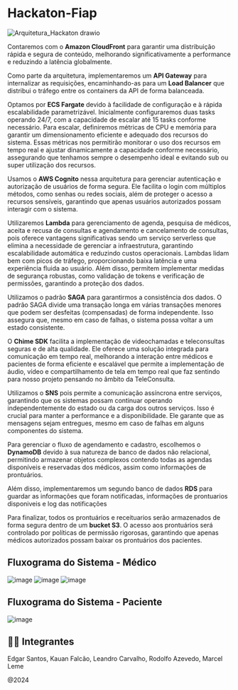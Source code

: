 # Hackaton-Fiap


![Arquitetura_Hackaton drawio](https://github.com/user-attachments/assets/5bde2806-573d-481c-b2c4-45df7eba0b8b)

Contaremos com o **Amazon CloudFront** para garantir uma distribuição rápida e segura de conteúdo, melhorando significativamente a performance e reduzindo a latência globalmente. 

Como parte da arquitetura, implementaremos um **API Gateway** para internalizar as requisições, encaminhando-as para um **Load Balancer** que distribui o tráfego entre os containers da API de forma balanceada. 

Optamos por **ECS Fargate** devido à facilidade de configuração e à rápida escalabilidade parametrizável. Inicialmente configuraremos duas tasks operando 24/7, com a capacidade de escalar até 15 tasks conforme necessário. Para escalar, definiremos métricas de CPU e memória para garantir um dimensionamento eficiente e adequado dos recursos do sistema. Essas métricas nos permitirão monitorar o uso dos recursos em tempo real e ajustar dinamicamente a capacidade conforme necessário, assegurando que tenhamos sempre o desempenho ideal e evitando sub ou super utilização dos recursos.

Usamos o **AWS Cognito** nessa arquitetura para gerenciar autenticação e autorização de usuários de forma segura. Ele facilita o login com múltiplos métodos, como senhas ou redes sociais, além de proteger o acesso a recursos sensíveis, garantindo que apenas usuários autorizados possam interagir com o sistema.

Utilizaremos **Lambda** para gerenciamento de agenda, pesquisa de médicos, aceita e recusa de consultas e agendamento e cancelamento de consultas, pois oferece vantagens significativas sendo um serviço serverless que elimina a necessidade de gerenciar a infraestrutura, garantindo escalabilidade automática e reduzindo custos operacionais. Lambdas lidam bem com picos de tráfego, proporcionando baixa latência e uma experiência fluida ao usuário. Além disso, permitem implementar medidas de segurança robustas, como validação de tokens e verificação de permissões, garantindo a proteção dos dados.

Utilizamos o padrão **SAGA** para garantirmos a consistência dos dados. O padrão SAGA divide uma transação longa em várias transações menores que podem ser desfeitas (compensadas) de forma independente. Isso assegura que, mesmo em caso de falhas, o sistema possa voltar a um estado consistente.

O **Chime SDK** facilita a implementação de videochamadas e teleconsultas seguras e de alta qualidade. Ele oferece uma solução integrada para comunicação em tempo real, melhorando a interação entre médicos e pacientes de forma eficiente e escalável
que permite a implementação de áudio, vídeo e compartilhamento de tela em tempo real que faz sentindo para nosso projeto pensando no âmbito da TeleConsulta.

Utilizamos o **SNS** pois permite a comunicação assíncrona entre serviços, garantindo que os sistemas possam continuar operando independentemente do estado ou da carga dos outros serviços. Isso é crucial para manter a performance e a disponibilidade. Ele garante que as mensagens sejam entregues, mesmo em caso de falhas em alguns componentes do sistema.

Para gerenciar o fluxo de agendamento e cadastro, escolhemos o **DynamoDB** devido à sua natureza de banco de dados não relacional, permitindo armazenar objetos complexos contendo todas as agendas disponíveis e reservadas dos médicos, assim como informações de prontuários. 

Além disso, implementaremos um segundo banco de dados **RDS** para guardar as informações que foram notificadas, informações de prontuarios disponiveis e log das notificações

Para finalizar, todos os prontuários e receituarios serão armazenados de forma segura dentro de um **bucket S3**. O acesso aos prontuários será controlado por políticas de permissão rigorosas, garantindo que apenas médicos autorizados possam baixar os prontuários dos pacientes.

##  Fluxograma do Sistema - Médico
![image](https://github.com/user-attachments/assets/9761794e-c10d-4a92-a39e-b5d2ce818251)
![image](https://github.com/user-attachments/assets/8721f792-952c-465c-a057-8c39fd2d5736)
![image](https://github.com/user-attachments/assets/acc2abf1-a595-43b5-9fa9-9c9580610a8c)

##  Fluxograma do Sistema - Paciente
![image](https://github.com/user-attachments/assets/20aad976-fb06-402e-8510-386ac617aaf4)




## 👨‍💻 Integrantes
Edgar Santos,
Kauan Falcão,
Leandro Carvalho,
Rodolfo Azevedo,
Marcel Leme

@2024
